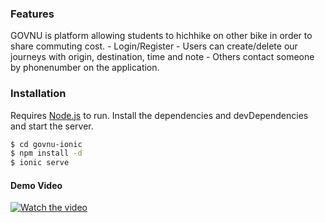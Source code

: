 
### Features
GOVNU is platform allowing students to hichhike on other bike in order to share commuting cost.
    - Login/Register
    - Users can create/delete our journeys with origin, destination, time and note
    - Others contact someone by phonenumber on the application.
    


### Installation

Requires [Node.js](https://nodejs.org/) to run.
Install the dependencies and devDependencies and start the server.

```sh
$ cd govnu-ionic
$ npm install -d
$ ionic serve
```
#### Demo Video
[![Watch the video](https://img.youtube.com/vi/Eq15UumkF5Q/sddefault.jpg)](https://www.youtube.com/watch?v=Eq15UumkF5Q)







